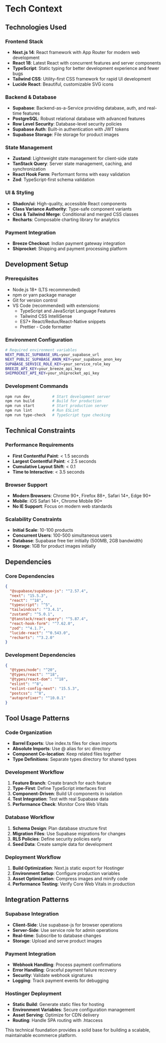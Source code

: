 # Tech Context

## Technologies Used

### Frontend Stack
- **Next.js 14**: React framework with App Router for modern web development
- **React 18**: Latest React with concurrent features and server components
- **TypeScript**: Static typing for better development experience and fewer bugs
- **Tailwind CSS**: Utility-first CSS framework for rapid UI development
- **Lucide React**: Beautiful, customizable SVG icons

### Backend & Database
- **Supabase**: Backend-as-a-Service providing database, auth, and real-time features
- **PostgreSQL**: Robust relational database with advanced features
- **Row Level Security**: Database-level security policies
- **Supabase Auth**: Built-in authentication with JWT tokens
- **Supabase Storage**: File storage for product images

### State Management
- **Zustand**: Lightweight state management for client-side state
- **TanStack Query**: Server state management, caching, and synchronization
- **React Hook Form**: Performant forms with easy validation
- **Zod**: TypeScript-first schema validation

### UI & Styling
- **Shadcn/ui**: High-quality, accessible React components
- **Class Variance Authority**: Type-safe component variants
- **Clsx & Tailwind Merge**: Conditional and merged CSS classes
- **Recharts**: Composable charting library for analytics

### Payment Integration
- **Breeze Checkout**: Indian payment gateway integration
- **Shiprocket**: Shipping and payment processing platform

## Development Setup

### Prerequisites
- Node.js 18+ (LTS recommended)
- npm or yarn package manager
- Git for version control
- VS Code (recommended) with extensions:
  - TypeScript and JavaScript Language Features
  - Tailwind CSS IntelliSense
  - ES7+ React/Redux/React-Native snippets
  - Prettier - Code formatter

### Environment Configuration
```bash
# Required environment variables
NEXT_PUBLIC_SUPABASE_URL=your_supabase_url
NEXT_PUBLIC_SUPABASE_ANON_KEY=your_supabase_anon_key
SUPABASE_SERVICE_ROLE_KEY=your_service_role_key
BREEZE_API_KEY=your_breeze_api_key
SHIPROCKET_API_KEY=your_shiprocket_api_key
```

### Development Commands
```bash
npm run dev          # Start development server
npm run build        # Build for production
npm run start        # Start production server
npm run lint         # Run ESLint
npm run type-check   # TypeScript type checking
```

## Technical Constraints

### Performance Requirements
- **First Contentful Paint**: < 1.5 seconds
- **Largest Contentful Paint**: < 2.5 seconds
- **Cumulative Layout Shift**: < 0.1
- **Time to Interactive**: < 3.5 seconds

### Browser Support
- **Modern Browsers**: Chrome 90+, Firefox 88+, Safari 14+, Edge 90+
- **Mobile**: iOS Safari 14+, Chrome Mobile 90+
- **No IE Support**: Focus on modern web standards

### Scalability Constraints
- **Initial Scale**: 10-100 products
- **Concurrent Users**: 100-500 simultaneous users
- **Database**: Supabase free tier initially (500MB, 2GB bandwidth)
- **Storage**: 1GB for product images initially

## Dependencies

### Core Dependencies
```json
{
  "@supabase/supabase-js": "^2.57.4",
  "next": "15.5.3",
  "react": "^18",
  "typescript": "^5",
  "tailwindcss": "^3.4.1",
  "zustand": "^5.0.1",
  "@tanstack/react-query": "^5.87.4",
  "react-hook-form": "^7.62.0",
  "zod": "^4.1.7",
  "lucide-react": "^0.543.0",
  "recharts": "^3.2.0"
}
```

### Development Dependencies
```json
{
  "@types/node": "^20",
  "@types/react": "^18",
  "@types/react-dom": "^18",
  "eslint": "^8",
  "eslint-config-next": "15.5.3",
  "postcss": "^8",
  "autoprefixer": "^10.0.1"
}
```

## Tool Usage Patterns

### Code Organization
- **Barrel Exports**: Use index.ts files for clean imports
- **Absolute Imports**: Use @ alias for src directory
- **Component Co-location**: Keep related files together
- **Type Definitions**: Separate types directory for shared types

### Development Workflow
1. **Feature Branch**: Create branch for each feature
2. **Type-First**: Define TypeScript interfaces first
3. **Component-Driven**: Build UI components in isolation
4. **Test Integration**: Test with real Supabase data
5. **Performance Check**: Monitor Core Web Vitals

### Database Workflow
1. **Schema Design**: Plan database structure first
2. **Migration Files**: Use Supabase migrations for changes
3. **RLS Policies**: Define security policies early
4. **Seed Data**: Create sample data for development

### Deployment Workflow
1. **Build Optimization**: Next.js static export for Hostinger
2. **Environment Setup**: Configure production variables
3. **Asset Optimization**: Compress images and minify code
4. **Performance Testing**: Verify Core Web Vitals in production

## Integration Patterns

### Supabase Integration
- **Client-Side**: Use supabase-js for browser operations
- **Server-Side**: Use service role for admin operations
- **Real-time**: Subscribe to database changes
- **Storage**: Upload and serve product images

### Payment Integration
- **Webhook Handling**: Process payment confirmations
- **Error Handling**: Graceful payment failure recovery
- **Security**: Validate webhook signatures
- **Logging**: Track payment events for debugging

### Hostinger Deployment
- **Static Build**: Generate static files for hosting
- **Environment Variables**: Secure configuration management
- **Asset Serving**: Optimize for CDN delivery
- **Routing**: Handle SPA routing with .htaccess

This technical foundation provides a solid base for building a scalable, maintainable ecommerce platform.
